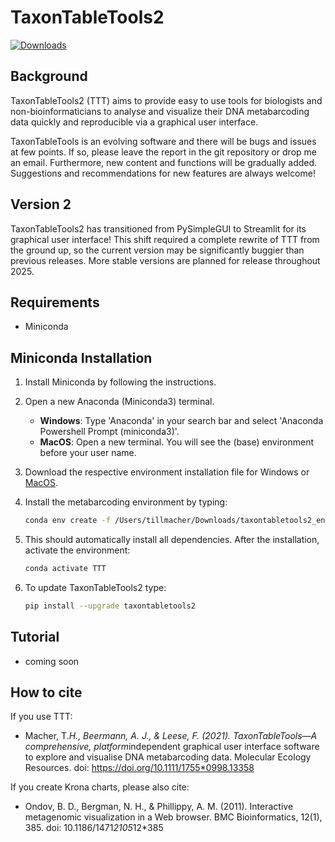 # TaxonTableTools2

[![Downloads](https://pepy.tech/badge/taxontabletools2)](https://pepy.tech/project/taxontabletools2)

## Background

TaxonTableTools2 (TTT) aims to provide easy to use tools for biologists and non-bioinformaticians to analyse and visualize their DNA metabarcoding data quickly and reproducible via a graphical user interface.

TaxonTableTools is an evolving software and there will be bugs and issues at few points. If so, please leave the report in the git repository or drop me an email. Furthermore, new content and functions will be gradually added. Suggestions and recommendations for new features are always welcome!

## Version 2

TaxonTableTools2 has transitioned from PySimpleGUI to Streamlit for its graphical user interface! This shift required a complete rewrite of TTT from the ground up, so the current version may be significantly buggier than previous releases. More stable versions are planned for release throughout 2025.

## Requirements

* Miniconda

## Miniconda Installation

1. Install Miniconda by following the instructions.

2. Open a new Anaconda (Miniconda3) terminal.
   - **Windows**: Type 'Anaconda' in your search bar and select 'Anaconda Powershell Prompt (miniconda3)'.
   - **MacOS**: Open a new terminal. You will see the (base) environment before your user name.

3. Download the respective environment installation file for Windows or [MacOS](https://github.com/TillMacher/TaxonTableTools2/blob/main/environments/taxontabletools_env_macos_aarch64.yml).

4. Install the metabarcoding environment by typing:
   ```sh
   conda env create -f /Users/tillmacher/Downloads/taxontabletools2_env_windows_aarch64.yml
   
5. This should automatically install all dependencies. After the installation, activate the environment:
   ```sh
   conda activate TTT

6. To update TaxonTableTools2 type:
      ```sh
   pip install --upgrade taxontabletools2

## Tutorial

* coming soon

## How to cite

If you use TTT:
* Macher, T.*H., Beermann, A. J., & Leese, F. (2021). TaxonTableTools—A comprehensive, platform*independent graphical user interface software to explore and visualise DNA metabarcoding data. Molecular Ecology Resources. doi: https://doi.org/10.1111/1755*0998.13358

If you create Krona charts, please also cite:
* Ondov, B. D., Bergman, N. H., & Phillippy, A. M. (2011). Interactive metagenomic visualization in a Web browser. BMC Bioinformatics, 12(1), 385. doi: 10.1186/1471*2105*12*385

